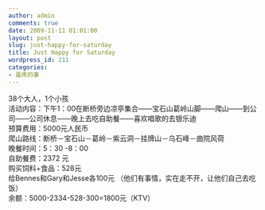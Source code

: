 ```yaml
---
author: admin
comments: true
date: 2009-11-11 01:01:00
layout: post
slug: just-happy-for-saturday
title: Just Happy for Saturday
wordpress_id: 211
categories:
- 蛋疼的事
---
```


38个大人，1个小孩   
活动内容：下午1：00在断桥旁边凉亭集合——宝石山葛岭山脚——爬山——到公司——公司休息——晚上去吃自助餐——喜欢唱歌的去银乐迪   
预算费用：5000元人民币   
爬山路线：断桥－宝石山－葛岭－紫云洞－挂牌山－乌石峰－曲院风荷   
晚餐时间：5：30 -8：00   
自助餐费：2372 元   
购买饲料+食品：528元   
给Bennes和Gary和Jesse各100元 （他们有事情，实在走不开，让他们自己去吃饭）   
余额：5000-2334-528-300=1800元（KTV）
